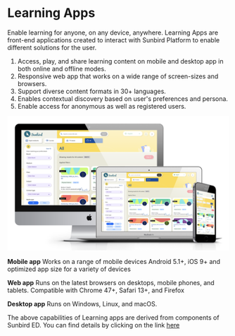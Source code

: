 # Learning Apps

Enable learning for anyone, on any device, anywhere. Learning Apps are front-end applications created to interact with Sunbird Platform to enable different solutions for the user.&#x20;

1. Access, play, and share learning content on mobile and desktop app in both online and offline modes.
2. Responsive web app that works on a wide range of screen-sizes and browsers.
3. Support diverse content formats in 30+ languages.
4. Enables contextual discovery based on user's preferences and persona.
5. Enable access for anonymous as well as registered users.

![](<../../.gitbook/assets/image (21).png>)

**Mobile app** Works on a range of mobile devices Android 5.1+, iOS 9+ and optimized app size for a variety of devices

**Web app** Runs on the latest browsers on desktops, mobile phones, and tablets. Compatible with Chrome 47+, Safari 13+, and Firefox&#x20;

**Desktop app** Runs on Windows, Linux, and macOS.



The above capabilities of Learning apps are derived from components of Sunbird ED. You can find details by clicking on the link [here](../product-and-developers-guide/learning-apps/)&#x20;
